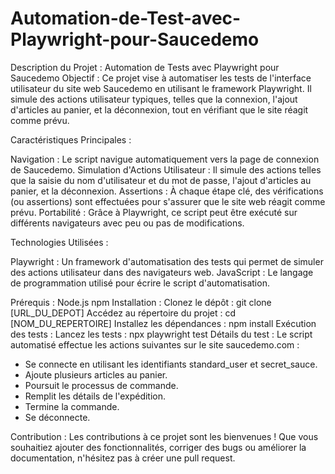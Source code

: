 # Automation-de-Test-avec-Playwright-pour-Saucedemo
Description du Projet : Automation de Tests avec Playwright pour Saucedemo
Objectif :
Ce projet vise à automatiser les tests de l'interface utilisateur du site web Saucedemo en utilisant le framework Playwright. Il simule des actions utilisateur typiques, telles que la connexion, l'ajout d'articles au panier, et la déconnexion, tout en vérifiant que le site réagit comme prévu.

Caractéristiques Principales :

Navigation : Le script navigue automatiquement vers la page de connexion de Saucedemo.
Simulation d'Actions Utilisateur : Il simule des actions telles que la saisie du nom d'utilisateur et du mot de passe, l'ajout d'articles au panier, et la déconnexion.
Assertions : À chaque étape clé, des vérifications (ou assertions) sont effectuées pour s'assurer que le site web réagit comme prévu.
Portabilité : Grâce à Playwright, ce script peut être exécuté sur différents navigateurs avec peu ou pas de modifications.

Technologies Utilisées :

Playwright : Un framework d'automatisation des tests qui permet de simuler des actions utilisateur dans des navigateurs web.
JavaScript : Le langage de programmation utilisé pour écrire le script d'automatisation.

Prérequis :
Node.js
npm
Installation :
Clonez le dépôt :
git clone [URL_DU_DEPOT]
Accédez au répertoire du projet :
cd [NOM_DU_REPERTOIRE]
Installez les dépendances :
npm install
Exécution des tests :
Lancez les tests :
npx playwright test
Détails du test :
Le script automatisé effectue les actions suivantes sur le site saucedemo.com :

- Se connecte en utilisant les identifiants standard_user et secret_sauce.
- Ajoute plusieurs articles au panier.
- Poursuit le processus de commande.
- Remplit les détails de l'expédition.
- Termine la commande.
- Se déconnecte.


Contribution :
Les contributions à ce projet sont les bienvenues ! Que vous souhaitiez ajouter des fonctionnalités, corriger des bugs ou améliorer la documentation, n'hésitez pas à créer une pull request.
